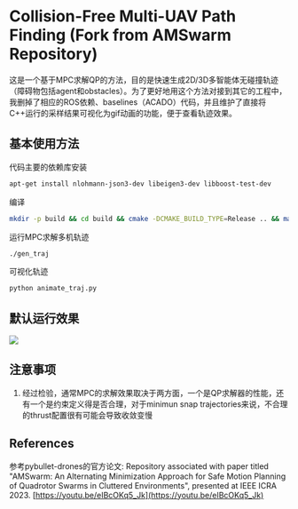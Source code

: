 # Collision-Free Multi-UAV Path Finding (Fork from AMSwarm Repository)
这是一个基于MPC求解QP的方法，目的是快速生成2D/3D多智能体无碰撞轨迹（障碍物包括agent和obstacles）。为了更好地用这个方法对接到其它的工程中，我删掉了相应的ROS依赖、baselines（ACADO）代码，并且维护了直接将C++运行的采样结果可视化为gif动画的功能，便于查看轨迹效果。

## 基本使用方法
代码主要的依赖库安装
```sh
apt-get install nlohmann-json3-dev libeigen3-dev libboost-test-dev
```
编译
```sh
mkdir -p build && cd build && cmake -DCMAKE_BUILD_TYPE=Release .. && make
```
运行MPC求解多机轨迹
```sh
./gen_traj
```
可视化轨迹
```sh
python animate_traj.py
```
## 默认运行效果
![](https://github.com/superboySB/AMSwarm/docs/animate.gif)

## 注意事项
1. 经过检验，通常MPC的求解效果取决于两方面，一个是QP求解器的性能，还有一个是约束定义得是否合理，对于minimun snap trajectories来说，不合理的thrust配置很有可能会导致收敛变慢

## References
参考pybullet-drones的官方论文: Repository associated with paper titled "AMSwarm: An Alternating Minimization Approach for Safe Motion Planning of Quadrotor Swarms in Cluttered Environments", presented at IEEE ICRA 2023. [https://youtu.be/eIBcOKq5_Jk](https://youtu.be/eIBcOKq5_Jk)